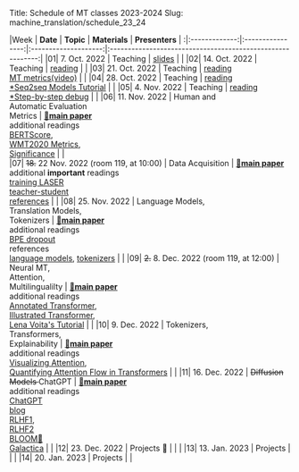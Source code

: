 Title: Schedule of MT classes 2023-2024
Slug: machine_translation/schedule_23_24



|Week |    **Date**   |     **Topic**    | **Materials** |                       **Presenters**                       |
:|:-------------:|:----------------:|:--------------------:|:----------------------------------------------------------:|
|01|  7. Oct. 2022 | Teaching         |      [slides](https://unibucro0.sharepoint.com/:b:/r/sites/MachineTranslation2022/Shared%20Documents/General/Course1_structure.pdf?csf=1&web=1&e=ewkb3A)                |                                                            | 
|02| 14. Oct. 2022 | Teaching         |      [reading](#smt)               |                                                            | 
|03| 21. Oct. 2022 | Teaching         |  [reading](#eval)<br />[MT metrics(video)](https://slideslive.com/38924201/1-metrics-of-mt-quality)                |                                                            | 
|04| 28. Oct. 2022 | Teaching         |  [reading](#neural)<br />[\*Seq2seq Models Tutorial](https://lena-voita.github.io/nlp_course/seq2seq_and_attention.html)                    |                                                            |
|05|  4. Nov. 2022 | Teaching         |  [reading](#trans)<br />[\*Step-by-step debug](https://github.com/pbloem/former/)                    |                                                            |
|06| 11. Nov. 2022 |  Human and<br />Automatic Evaluation<br />Metrics                                     |         [🤔**main paper**](https://direct.mit.edu/tacl/article/doi/10.1162/tacl_a_00437/108866/Experts-Errors-and-Context-A-Large-Scale-Study-of)<br />additional readings<br />[BERTScore](https://arxiv.org/pdf/1904.09675.pdf),<br />[WMT2020 Metrics](https://aclanthology.org/2020.wmt-1.77.pdf),<br />[Significance](https://aclanthology.org/D14-1020.pdf)         |                                                        |     
|07| <del>18.</del> 22 Nov. 2022 (room 119, at 10:00) |  Data Acquisition                                  |         [🤔**main paper**](https://arxiv.org/abs/2205.12654)<br />additional **important** readings<br />[training LASER](https://aclanthology.org/Q19-1038/)<br />[teacher-student](https://aclanthology.org/2020.emnlp-main.365.pdf)<br />[references](#data)            |      |
|08| 25. Nov. 2022 |  Language Models,<br />Translation Models,<br />Tokenizers                            |         [🤔**main paper**](https://aclanthology.org/P18-1007/)<br />additional readings<br />[BPE dropout](https://aclanthology.org/2020.acl-main.170/)<br /> references<br />[language models](#smt), [tokenizers](#tokenizers)             |                                                       |
|09|  <del>2.</del> 8. Dec. 2022 (room 119, at 12:00) |  Neural MT,<br />Attention,<br />Multilingualilty  |         [🤔**main paper**](https://arxiv.org/pdf/1706.03762.pdf)<br />additional readings<br />[Annotated Transformer](http://nlp.seas.harvard.edu/annotated-transformer/),<br /> [Illustrated Transformer](https://jalammar.github.io/illustrated-transformer/),<br /> [Lena Voita's Tutorial](https://lena-voita.github.io/nlp_course/seq2seq_and_attention.html#transformer_intro)        |                                          |
|10|  9. Dec. 2022 |  Tokenizers,<br />Transformers,<br />Explainability                                   |         [🤔**main paper**](https://aclanthology.org/P19-1580/)<br />additional readings<br />[Visualizing Attention](https://arxiv.org/pdf/1904.02679.pdf),<br />[Quantifying Attention Flow in Transformers](https://arxiv.org/pdf/2005.00928.pdf)     |               |
|11| 16. Dec. 2022 |  <del> Diffusion Models </del>  ChatGPT                                               |         [🤔**main paper**](https://arxiv.org/abs/2203.02155)<br />additional readings<br />[ChatGPT](https://openai.com/blog/chatgpt/)<br/>[blog](https://openai.com/blog/instruction-following/)<br />[RLHF1](https://openai.com/blog/deep-reinforcement-learning-from-human-preferences/),<br />[RLHF2](https://huggingface.co/blog/rlhf)<br />[BLOOM📖](https://arxiv.org/pdf/2211.05100.pdf)<br />[Galactica](https://galactica.org/static/paper.pdf)          |                                                    |
|12| 23. Dec. 2022 | Projects 🌲      |                      |                                                            |
|13| 13. Jan. 2023 | Projects         |                      |                                                            |
|14| 20. Jan. 2023 | Projects         |                      |             